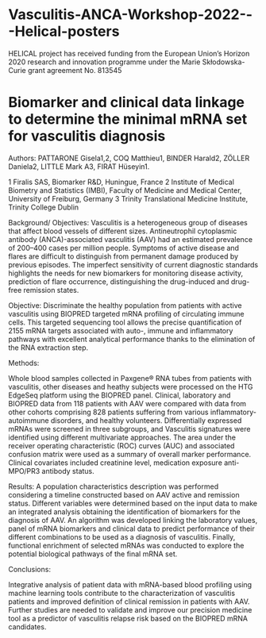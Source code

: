 # Vasculitis-ANCA-Workshop-2022---Helical-posters
HELICAL project has received funding from the European Union’s Horizon 2020 research and innovation programme under the Marie Skłodowska-Curie grant agreement No. 813545

# Biomarker and clinical data linkage to determine the minimal mRNA set for vasculitis diagnosis

Authors: PATTARONE Gisela1,2, COQ Matthieu1, BINDER Harald2, ZÖLLER Daniela2, LITTLE Mark A3, FIRAT Hüseyin1.

1 Firalis SAS, Biomarker R&D, Huningue, France
2 Institute of Medical Biometry and Statistics (IMBI), Faculty of Medicine and Medical Center, University of Freiburg, Germany 
3 Trinity Translational Medicine Institute, Trinity College Dublin
  

Background/ Objectives: 
Vasculitis is a heterogeneous group of diseases that affect blood vessels of different sizes. Antineutrophil cytoplasmic antibody (ANCA)-associated vasculitis (AAV) had an estimated prevalence of 200–400 cases per million people. Symptoms of active disease and flares are difficult to distinguish from permanent damage produced by previous episodes. The imperfect sensitivity of current diagnostic standards highlights the needs for new biomarkers for monitoring disease activity, prediction of flare occurrence, distinguishing the drug-induced and drug-free remission states. 

Objective: Discriminate the healthy population from patients with active vasculitis using BIOPRED targeted mRNA profiling of circulating immune cells. This targeted sequencing tool allows the precise quantification of 2155 mRNA targets associated with auto-, immune and inflammatory pathways with excellent analytical performance thanks to the elimination of the RNA extraction step. 

Methods: 

Whole blood samples collected in Paxgene® RNA tubes from patients with vasculitis, other diseases and heathy subjects were processed on the HTG EdgeSeq platform using the BIOPRED panel. Clinical, laboratory and BIOPRED data from 118 patients with AAV were compared with data from other cohorts comprising 828 patients suffering from various inflammatory-autoimmune disorders, and healthy volunteers. Differentially expressed mRNAs were screened in three subgroups, and Vasculitis signatures were identified using different multivariate approaches. The area under the receiver operating characteristic (ROC) curves (AUC) and associated confusion matrix were used as a summary of overall marker performance. Clinical covariates included creatinine level, medication exposure anti-MPO/PR3 antibody status.   

Results: 
A population characteristics description was performed considering a timeline constructed based on AAV active and remission status. Different variables were determined based on the input data to make an integrated analysis obtaining the identification of biomarkers for the diagnosis of AAV. An algorithm was developed linking the laboratory values, panel of mRNA biomarkers and clinical data to predict performance of their different combinations to be used as a diagnosis of vasculitis. Finally, functional enrichment of selected mRNAs was conducted to explore the potential biological pathways of the final mRNA set.

Conclusions:

Integrative analysis of patient data with mRNA-based blood profiling using machine learning tools contribute to the characterization of vasculitis patients and improved definition of clinical remission in patients with AAV. Further studies are needed to validate and improve our precision medicine tool as a predictor of vasculitis relapse risk based on the BIOPRED mRNA candidates.
